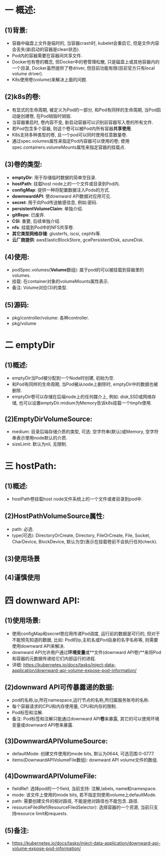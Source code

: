 # 一 概述:
## (1)背景:
- 容器中磁盘上文件是临时的, 当容器crash时, kubelet会重启它, 但是文件内容会丢失(新启动的容器是clean状态).
- Pod内的容器需要在容器间共享文件.
- Docker也有卷的概念, 但Docker中的卷管理松散, 只是磁盘上或其他容器内的一个目录, Docker虽然提供了卷driver, 但目前功能有限(目前官方只有local volume driver).
- K8s使用卷(volume)来解决上面的问题.

## (2)k8s的卷:
- 有显式的生命周期, 被定义为Pod的一部分, 和Pod有同样的生命周期, 当Pod启动是创建卷, 在Pod销毁时销毁.
- 当容器重启时, 卷内容不变, 新启动容器可以识别前容器写入卷的所有文件.
- 若Pod包含多个容器, 则这个卷可以被Pod内所有容器**共享使用**.
- K8s支持多种类型的卷, 且一个pod可以同时使用任意数量卷.
- 通过spec.volumes属性来指定Pod内容器可以使用的卷; 使用spec.containers.volumeMounts属性来指定容器的挂载点.

## (3)卷的类型:
- **emptyDir**: 用于存储临时数据的简单空目录.
- **hostPath**: 挂载host node上的一个文件或目录到Pod内.
- **configMap**: 提供一种将配置数据注入Pods的方式.
- **dowmwardAPI**: 使downward API数据对应用可见.
- **secret**: 用于向Pod传送敏感信息, 例如:密码.
- **persistentVolumeClaim**: 单独介绍.
- **gitRepo**: 已废弃.
- **CSI**: 重要, 后续单独介绍.
- **nfs**: 挂载到Pod中的NFS共享卷.
- **其它类型网络存储**: glusterfs, iscsi, cephfs等.
- **云厂商提供**: awsElasticBlockStore, gcePersistentDisk, azureDisk.

## (4)使用:
- podSpec.volumes(**Volume**数组): 属于pod的可以被挂载到容器里的volumes.
- 挂载: 在container对象的volumeMounts属性表示.
- 备注: Volume对应(3)的类型.

## (5)源码:
- pkg/controller/volume: 各种controller.
- pkg/volume

# 二 emptyDir
## (1)概述:
- emptyDir当Pod被分配到一个Node时创建, 初始为空.
- 和Pod有同样的生命周期, 当Pod被从node上删除时, emptyDir中的数据也被删除.
- emptyDir卷可以存储在后端node上的任何媒介上, 例如: disk,SSD或网络存储, 也可以设置emptyDir.midium为Memory告诉k8s挂载一个tmpfs使用.

## (2)EmptyDirVolumeSource:
- medium: 目录后端存储介质的类型, 可选: 空字符串(默认)或Memory, 空字符串表示使用node默认的介质.
- sizeLimit: 默认为nil, 无限制.

# 三 hostPath:
## (1)概述:
- hostPath卷挂载host node文件系统上的一个文件或者目录到pod中.

## (2)HostPathVolumeSource属性:
- path: 必选.
- type(可选): DirectoryOrCreate, Directory, FileOrCreate, File, Socket, CharDevice, BlockDevice, 默认为空(表示在挂载卷前不会执行任何check).

## (3)使用场景

## (4)谨慎使用

# 四 downward API:
## (1)使用场景:
- 使用configMap和secret卷应用传递Pod调度, 运行前的数据是可行的, 但对于不能预先知道的数据, 比如: Pod的Ip,主机名或Pod自身的名字名称等, 则需要使用downward API来解决.
- downward API允许用户通过**环境变量**或**文件(downward API卷)**来将Pod和容器的元数据传递给它们内部运行的进程.
- 详细: https://kubernetes.io/docs/tasks/inject-data-application/downward-api-volume-expose-pod-information/

## (2)downward API可传暴露递的数据:
- pod的名称,ip,所在namespace,运行节点的名称,所归属服务账号的名称.
- 每个容器请求的CPU和内存使用量, CPU和内存的限制.
- Pod标签和注解.
- 备注: Pod标签和注解只能通过downward API**卷**来暴露, 其它的可以使用环境变量或downward API卷来暴露.

## (3)DownwardAPIVolumeSource:
- defaultMode: 创建文件使用的mode bits, 默认为0644, 可选范围:0-0777.
- items(DownwardAPIVolumeFile数组): downward API volume文件的数组.

## (4)DownwardAPIVolumeFile:
- fieldRef: 选择pod的一个field, 当前支持: 注解,labels, name和namespace.
- mode: 该文件上使用的mode bits, 若不指定则使用volume上defaultMode.
- path: 需要创建文件的相对路径, 不能是绝对路径也不能包含..路径.
- resourceFiledRef(ResourceFiledSelector): 选择容器的一个资源, 当前只支持resource limit和requests.

## (5)备注:
- https://kubernetes.io/docs/tasks/inject-data-application/downward-api-volume-expose-pod-information/
